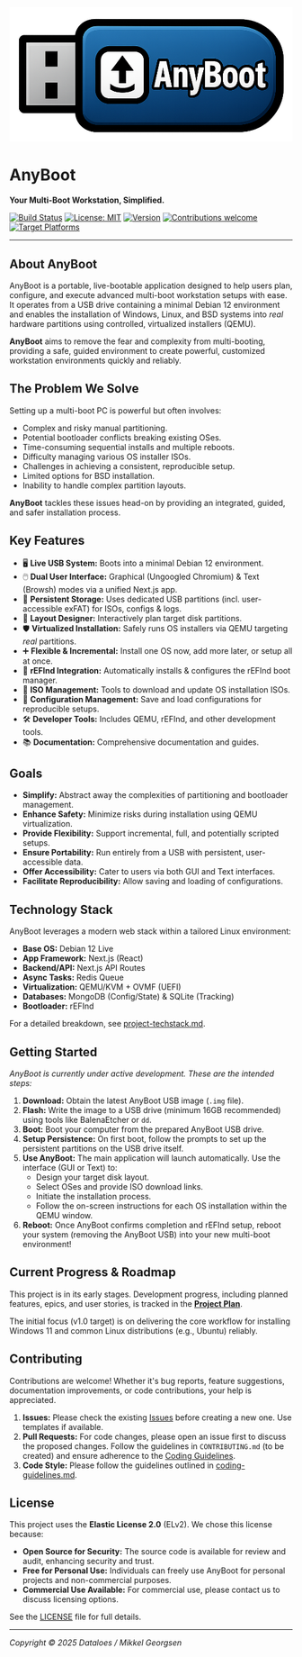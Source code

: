 ![AnyBoot Logo](logo.png)

# AnyBoot

**Your Multi-Boot Workstation, Simplified.**

<!-- Badges - Centering these often uses <p align="center"> in GFM -->
[![Build Status](https://img.shields.io/github/actions/workflow/status/YourUsername/anyboot/build.yml?branch=main&label=Build&logo=githubactions&logoColor=white)](https://github.com/YourUsername/anyboot/actions) [![License: MIT](https://img.shields.io/badge/ELv2.svg)](LICENSE) [![Version](https://img.shields.io/badge/version-v0.1.0--alpha-blue)](./) [![Contributions welcome](https://img.shields.io/badge/contributions-welcome-brightgreen.svg?style=flat)](./#contributing) [![Target Platforms](https://img.shields.io/badge/platform-Linux%20%7C%20Windows%20%7C%20BSD%20(Target)-lightgrey)](./)

---

## About AnyBoot

AnyBoot is a portable, live-bootable application designed to help users plan, configure, and execute advanced multi-boot workstation setups with ease. It operates from a USB drive containing a minimal Debian 12 environment and enables the installation of Windows, Linux, and BSD systems into *real* hardware partitions using controlled, virtualized installers (QEMU).

**AnyBoot** aims to remove the fear and complexity from multi-booting, providing a safe, guided environment to create powerful, customized workstation environments quickly and reliably.

## The Problem We Solve

Setting up a multi-boot PC is powerful but often involves:

*   Complex and risky manual partitioning.
*   Potential bootloader conflicts breaking existing OSes.
*   Time-consuming sequential installs and multiple reboots.
*   Difficulty managing various OS installer ISOs.
*   Challenges in achieving a consistent, reproducible setup.
*   Limited options for BSD installation.
*   Inability to handle complex partition layouts.

**AnyBoot** tackles these issues head-on by providing an integrated, guided, and safer installation process.

## Key Features

*   🖥️ **Live USB System:** Boots into a minimal Debian 12 environment.
*   🖱️ **Dual User Interface:** Graphical (Ungoogled Chromium) & Text (Browsh) modes via a unified Next.js app.
*   💾 **Persistent Storage:** Uses dedicated USB partitions (incl. user-accessible exFAT) for ISOs, configs & logs.
*   📐 **Layout Designer:** Interactively plan target disk partitions.
*   🛡️ **Virtualized Installation:** Safely runs OS installers via QEMU targeting *real* partitions.
*   ➕ **Flexible & Incremental:** Install one OS now, add more later, or setup all at once.
*   🚀 **rEFInd Integration:** Automatically installs & configures the rEFInd boot manager.
*   🔄 **ISO Management:** Tools to download and update OS installation ISOs.
*   📝 **Configuration Management:** Save and load configurations for reproducible setups.
*   🛠️ **Developer Tools:** Includes QEMU, rEFInd, and other development tools.
*   📚 **Documentation:** Comprehensive documentation and guides.

## Goals

*   **Simplify:** Abstract away the complexities of partitioning and bootloader management.
*   **Enhance Safety:** Minimize risks during installation using QEMU virtualization.
*   **Provide Flexibility:** Support incremental, full, and potentially scripted setups.
*   **Ensure Portability:** Run entirely from a USB with persistent, user-accessible data.
*   **Offer Accessibility:** Cater to users via both GUI and Text interfaces.
*   **Facilitate Reproducibility:** Allow saving and loading of configurations.

## Technology Stack

AnyBoot leverages a modern web stack within a tailored Linux environment:

*   **Base OS:** Debian 12 Live
*   **App Framework:** Next.js (React)
*   **Backend/API:** Next.js API Routes
*   **Async Tasks:** Redis Queue
*   **Virtualization:** QEMU/KVM + OVMF (UEFI)
*   **Databases:** MongoDB (Config/State) & SQLite (Tracking)
*   **Bootloader:** rEFInd

For a detailed breakdown, see [project-techstack.md](project-techstack.md).

## Getting Started

*AnyBoot is currently under active development. These are the intended steps:*

1.  **Download:** Obtain the latest AnyBoot USB image (`.img` file).
2.  **Flash:** Write the image to a USB drive (minimum 16GB recommended) using tools like BalenaEtcher or `dd`.
3.  **Boot:** Boot your computer from the prepared AnyBoot USB drive.
4.  **Setup Persistence:** On first boot, follow the prompts to set up the persistent partitions on the USB drive itself.
5.  **Use AnyBoot:** The main application will launch automatically. Use the interface (GUI or Text) to:
    *   Design your target disk layout.
    *   Select OSes and provide ISO download links.
    *   Initiate the installation process.
    *   Follow the on-screen instructions for each OS installation within the QEMU window.
6.  **Reboot:** Once AnyBoot confirms completion and rEFInd setup, reboot your system (removing the AnyBoot USB) into your new multi-boot environment!

## Current Progress & Roadmap

This project is in its early stages. Development progress, including planned features, epics, and user stories, is tracked in the [**Project Plan**](project-plan.md).

The initial focus (v1.0 target) is on delivering the core workflow for installing Windows 11 and common Linux distributions (e.g., Ubuntu) reliably.

## Contributing

Contributions are welcome! Whether it's bug reports, feature suggestions, documentation improvements, or code contributions, your help is appreciated.

1.  **Issues:** Please check the existing [Issues](https://github.com/YourUsername/anyboot/issues) before creating a new one. Use templates if available.
2.  **Pull Requests:** For code changes, please open an issue first to discuss the proposed changes. Follow the guidelines in `CONTRIBUTING.md` (to be created) and ensure adherence to the [Coding Guidelines](coding-guidelines.md).
3.  **Code Style:** Please follow the guidelines outlined in [coding-guidelines.md](coding-guidelines.md).

## License

This project uses the **Elastic License 2.0** (ELv2). We chose this license because:

*   **Open Source for Security:** The source code is available for review and audit, enhancing security and trust.
*   **Free for Personal Use:** Individuals can freely use AnyBoot for personal projects and non-commercial purposes.
*   **Commercial Use Available:** For commercial use, please contact us to discuss licensing options.

See the [LICENSE](LICENSE) file for full details.

---

*Copyright © 2025 Dataloes / Mikkel Georgsen*